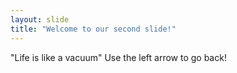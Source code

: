 ```yaml
---
layout: slide
title: "Welcome to our second slide!"
---
```

"Life is like a vacuum"
Use the left arrow to go back!
